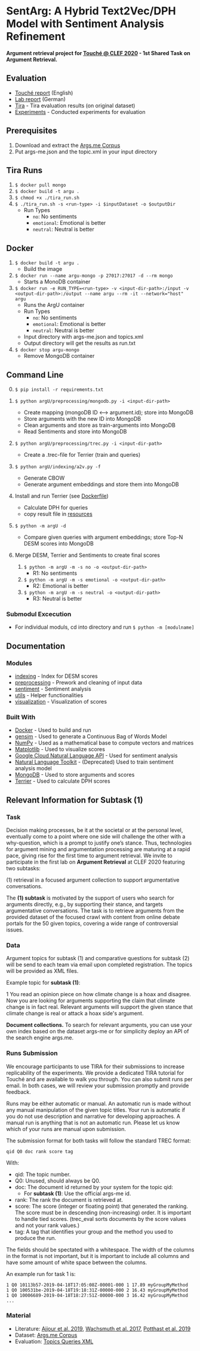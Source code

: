 # SentArg: A Hybrid Text2Vec/DPH Model with Sentiment Analysis Refinement

**Argument retrieval project for [Touché @ CLEF 2020](https://touche.webis.de/) - 1st Shared Task on Argument Retrieval.**

## Evaluation

* [Touché report](reports/touche_report.pdf) (English)
* [Lab report](reports/lab_report.pdf) (German)
* [Tira](evaluation/tira_evaluation.md) - Tira evaluation results (on original dataset)
* [Experiments](evaluation/experiments/) - Conducted experiments for evaluation

## Prerequisites

1. Download and extract the [Args.me Corpus](https://zenodo.org/record/3274636/files/argsme.zip)
2. Put args-me.json and the topic.xml in your input directory

## Tira Runs
1. ` $ docker pull mongo `
2. ` $ docker build -t argu . `
3. ` $ chmod +x ./tira_run.sh `
4. ` $ ./tira_run.sh -s <run-type> -i $inputDataset -o $outputDir `
	- Run Types
		- ` no `: No sentiments
		- ` emotional `: Emotional is better
		- ` neutral `: Neutral is better

## Docker

1. ` $ docker build -t argu . `
	- Build the image
2. ` $ docker run --name argu-mongo -p 27017:27017 -d --rm mongo `
	- Starts a MonoDB container
3. ` $ docker run -e RUN_TYPE=<run-type> -v <input-dir-path>:/input -v <output-dir-path>:/output --name argu --rm -it --network="host" argu `
	- Runs the ArgU container
	- Run Types
		- ` no `: No sentiments
		- ` emotional `: Emotional is better
		- ` neutral `: Neutral is better
	- Input directory with args-me.json and topics.xml
	- Output directory will get the results as run.txt
4. ` $ docker stop argu-mongo `
	- Remove MongoDB container

## Command Line

0. ` $ pip install -r requirements.txt `

1. ` $ python argU/preprocessing/mongodb.py -i <input-dir-path> `
	- Create mapping (mongoDB ID <--> argument.id); store into MongoDB
	- Store arguments with the new ID into MongoDB
	- Clean arguments and store as train-arguments into MongoDB
	- Read Sentiments and store into MongoDB
2. ` $ python argU/preprocessing/trec.py -i <input-dir-path> `
	- Create a .trec-file for Terrier (train and queries)
3. ` $ python argU/indexing/a2v.py -f `
	- Generate CBOW
	- Generate argument embeddings and store them into MongoDB
4. Install and run Terrier (see [Dockerfile](Dockerfile))
	- Calculate DPH for queries
	- copy result file in [resources](resources/)
5. ` $ python -m argU -d `
	- Compare given queries with argument embeddings; store Top-N DESM scores into MongoDB
6. Merge DESM, Terrier and Sentiments to create final scores
	1. ` $ python -m argU -m -s no -o <output-dir-path> `
		* R1: No sentiments
	2. ` $ python -m argU -m -s emotional -o <output-dir-path> `
		* R2: Emotional is better
	3. ` $ python -m argU -m -s neutral -o <output-dir-path> `
		* R3: Neutral is better
  
### Submodul Excecution

* For individual moduls, cd into directory and run ` $ python -m [modulname] `

## Documentation

### Modules

* [indexing](argU/indexing/) - Index for DESM scores
* [preprocessing](argU/preprocessing/) - Prework and cleaning of input data
* [sentiment](argU/sentiment/) - Sentiment analysis
* [utils](argU/utils/) - Helper functionalities
* [visualization](argU/visualization/) - Visualization of scores

### Built With

* [Docker](https://www.docker.com/) - Used to build and run
* [gensim](https://radimrehurek.com/gensim/) - Used to generate a Continuous Bag of Words Model 
* [NumPy](https://numpy.org) - Used as a mathematical base to compute vectors and matrices
* [Matplotlib](https://matplotlib.org) - Used to visualize scores
* [Google Cloud Natural Language API](https://cloud.google.com/natural-language/) - Used for sentiment analysis
* [Natural Language Toolkit](https://www.nltk.org) - (Deprecated) Used to train sentiment analysis model
* [MongoDB](https://www.mongodb.com) - Used to store arguments and scores
* [Terrier](http://terrier.org) - Used to calculate DPH scores

## Relevant Information for Subtask (1)

### Task

Decision making processes, be it at the societal or at the personal level, eventually come to a point where one side will challenge the other with a why-question, which is a prompt to justify one’s stance. Thus, technologies for argument mining and argumentation processing are maturing at a rapid pace, giving rise for the first time to argument retrieval. We invite to participate in the first lab on **Argument Retrieval** at CLEF 2020 featuring two subtasks:

(1) retrieval in a focused argument collection to support argumentative conversations.

The **(1) subtask** is motivated by the support of users who search for arguments directly, e.g., by supporting their stance, and targets argumentative conversations. The task is to retrieve arguments from the provided dataset of the focused crawl with content from online debate portals for the 50 given topics, covering a wide range of controversial issues. 

### Data

Argument topics for subtask (1) and comparative questions for subtask (2) will be send to each team via email upon completed registration. The topics will be provided as XML files.

Example topic for **subtask (1)**:

   <topic>
      <num>1</num>
      <title>Is climate change real?</title>
      <description>You read an opinion piece on how climate change is a hoax and disagree. Now you are looking for arguments supporting the claim that climate change is in fact real.</description>
      <narrative>Relevant arguments will support the given stance that climate change is real or attack a hoax side's argument.</narrative>
   </topic>

**Document collections.** To search for relevant arguments, you can use your own index based on the dataset args-me or for simplicity deploy an API of the search engine args.me.

### Runs Submission

We encourage participants to use TIRA for their submissions to increase replicability of the experiments. We provide a dedicated TIRA tutorial for Touché and are available to walk you through. You can also submit runs per email. In both cases, we will review your submission promptly and provide feedback.

Runs may be either automatic or manual. An automatic run is made without any manual manipulation of the given topic titles. Your run is automatic if you do not use description and narrative for developing approaches. A manual run is anything that is not an automatic run. Please let us know which of your runs are manual upon submission.

The submission format for both tasks will follow the standard TREC format:

`qid Q0 doc rank score tag`

With:

* qid: The topic number.
* Q0: Unused, should always be Q0.
* doc: The document id returned by your system for the topic qid:
	* For **subtask (1)**: Use the official args-me id.
* rank: The rank the document is retrieved at.
* score: The score (integer or floating point) that generated the ranking. The score must be in descending (non-increasing) order. It is important to handle tied scores. (trec_eval sorts documents by the score values and not your rank values.)
* tag: A tag that identifies your group and the method you used to produce the run.

The fields should be spectated with a whitespace. The width of the columns in the format is not important, but it is important to include all columns and have some amount of white space between the columns.

An example run for task 1 is:
```
1 Q0 10113b57-2019-04-18T17:05:08Z-00001-000 1 17.89 myGroupMyMethod
1 Q0 100531be-2019-04-18T19:18:31Z-00000-000 2 16.43 myGroupMyMethod
1 Q0 10006689-2019-04-18T18:27:51Z-00000-000 3 16.42 myGroupMyMethod
...
```

### Material
* Literature: [Ajjour et al. 2019](https://webis.de/downloads/publications/papers/stein_2019o.pdf), [Wachsmuth et al. 2017](https://webis.de/downloads/publications/papers/stein_2017r.pdf), [Potthast et al. 2019](https://webis.de/downloads/publications/papers/stein_2019j.pdf)
* Dataset: [Args.me Corpus](https://zenodo.org/record/3274636#.XeAyUi03v4a)
* Evaluation: [Topics Queries XML](/topics.xml)

